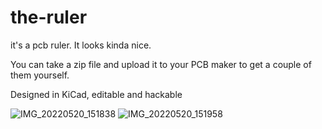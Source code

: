 # the-ruler
it's a pcb ruler. It looks kinda nice.

You can take a zip file and upload it to your PCB maker to get a couple of them yourself. 

Designed in KiCad, editable and hackable

![IMG_20220520_151838](https://user-images.githubusercontent.com/35414314/170883780-530752bd-d1e6-4bc5-bd17-0ce536c15ff9.jpg)
![IMG_20220520_151958](https://user-images.githubusercontent.com/35414314/170883784-72b4a86f-2503-4d8b-a3d2-e5b1b3493f95.jpg)
